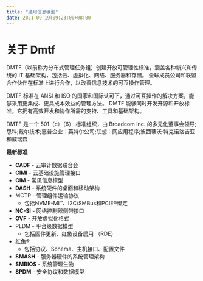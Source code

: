 ```yaml
---
title: "通用信息模型"
date: 2021-09-19T09:23:00+08:00
---
```


# 关于 Dmtf

DMTF（以前称为分布式管理任务组）创建开放可管理性标准，涵盖各种新兴和传统的 IT 基础架构，包括云、虚拟化、网络、服务器和存储。 全球成员公司和联盟合作伙伴在标准上进行合作，以改善信息技术的可互操作管理。

DMTF 标准在 ANSI 和 ISO 的国家和国际认可下，通过可互操作的解决方案，能够采用更集成、更具成本效益的管理方法。 DMTF 能够同时开发开源和开放标准，它拥有高效开发和协作所需的支持、工具和基础架构。

DMTF 是一个 501（c）（6） 标准组织，由 Broadcom Inc. 的多元化董事会领导; 思科;戴尔技术;惠普企业：英特尔公司;联想：网应用程序;波西蒂沃·特克诺洛吉亚和威瑞森

**最新标准**

- **CADF** - 云审计数据联合会
- **CIMI** - 云基础设施管理接口
- **CIM** - 常见信息模型
- **DASH** - 系统硬件的桌面和移动架构
- MCTP - 管理组件运输协议
  - 包括NVME-MI™、I2C/SMBus和PCIE®绑定
- **NC-SI** - 网络控制器侧带接口
- **OVF** - 开放虚拟化格式
- PLDM - 平台级数据模型
  - 包括固件更新、红鱼设备启用 （RDE）
- 红鱼®
  - 包括协议、Schema、主机接口、配置文件
- **SMASH** - 服务器硬件的系统管理架构
- **SMBIOS** - 系统管理生物
- **SPDM** - 安全协议和数据模型